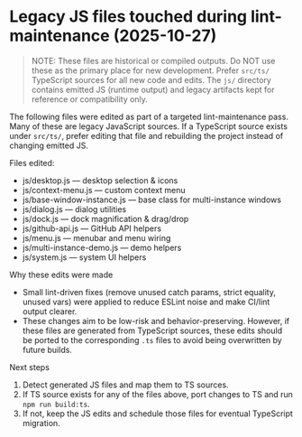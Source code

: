 # Legacy JS files touched during lint-maintenance (2025-10-27)

> NOTE: These files are historical or compiled outputs. Do NOT use these as the primary place for new development. Prefer `src/ts/` TypeScript sources for all new code and edits. The `js/` directory contains emitted JS (runtime output) and legacy artifacts kept for reference or compatibility only.

The following files were edited as part of a targeted lint-maintenance pass. Many of these are legacy JavaScript sources. If a TypeScript source exists under `src/ts/`, prefer editing that file and rebuilding the project instead of changing emitted JS.

Files edited:

- js/desktop.js — desktop selection & icons
- js/context-menu.js — custom context menu
- js/base-window-instance.js — base class for multi-instance windows
- js/dialog.js — dialog utilities
- js/dock.js — dock magnification & drag/drop
- js/github-api.js — GitHub API helpers
- js/menu.js — menubar and menu wiring
- js/multi-instance-demo.js — demo helpers
- js/system.js — system UI helpers

Why these edits were made

- Small lint-driven fixes (remove unused catch params, strict equality, unused vars) were applied to reduce ESLint noise and make CI/lint output clearer.
- These changes aim to be low-risk and behavior-preserving. However, if these files are generated from TypeScript sources, these edits should be ported to the corresponding `.ts` files to avoid being overwritten by future builds.

Next steps

1. Detect generated JS files and map them to TS sources.
2. If TS source exists for any of the files above, port changes to TS and run `npm run build:ts`.
3. If not, keep the JS edits and schedule those files for eventual TypeScript migration.
